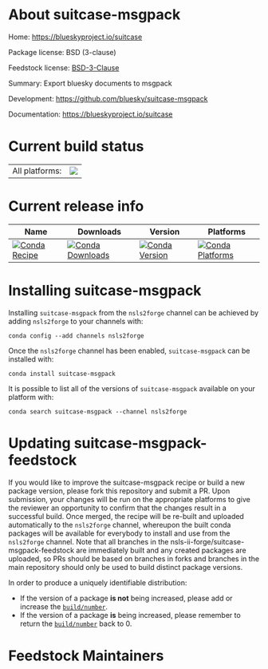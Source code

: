 About suitcase-msgpack
======================

Home: https://blueskyproject.io/suitcase

Package license: BSD (3-clause)

Feedstock license: [BSD-3-Clause](https://github.com/nsls-ii-forge/suitcase-msgpack-feedstock/blob/master/LICENSE.txt)

Summary: Export bluesky documents to msgpack

Development: https://github.com/bluesky/suitcase-msgpack

Documentation: https://blueskyproject.io/suitcase

Current build status
====================


<table><tr><td>All platforms:</td>
    <td>
      <a href="https://dev.azure.com/nsls2forge/nsls2forge/_build/latest?definitionId=84&branchName=master">
        <img src="https://dev.azure.com/nsls2forge/nsls2forge/_apis/build/status/suitcase-msgpack-feedstock?branchName=master">
      </a>
    </td>
  </tr>
</table>

Current release info
====================

| Name | Downloads | Version | Platforms |
| --- | --- | --- | --- |
| [![Conda Recipe](https://img.shields.io/badge/recipe-suitcase--msgpack-green.svg)](https://anaconda.org/nsls2forge/suitcase-msgpack) | [![Conda Downloads](https://img.shields.io/conda/dn/nsls2forge/suitcase-msgpack.svg)](https://anaconda.org/nsls2forge/suitcase-msgpack) | [![Conda Version](https://img.shields.io/conda/vn/nsls2forge/suitcase-msgpack.svg)](https://anaconda.org/nsls2forge/suitcase-msgpack) | [![Conda Platforms](https://img.shields.io/conda/pn/nsls2forge/suitcase-msgpack.svg)](https://anaconda.org/nsls2forge/suitcase-msgpack) |

Installing suitcase-msgpack
===========================

Installing `suitcase-msgpack` from the `nsls2forge` channel can be achieved by adding `nsls2forge` to your channels with:

```
conda config --add channels nsls2forge
```

Once the `nsls2forge` channel has been enabled, `suitcase-msgpack` can be installed with:

```
conda install suitcase-msgpack
```

It is possible to list all of the versions of `suitcase-msgpack` available on your platform with:

```
conda search suitcase-msgpack --channel nsls2forge
```




Updating suitcase-msgpack-feedstock
===================================

If you would like to improve the suitcase-msgpack recipe or build a new
package version, please fork this repository and submit a PR. Upon submission,
your changes will be run on the appropriate platforms to give the reviewer an
opportunity to confirm that the changes result in a successful build. Once
merged, the recipe will be re-built and uploaded automatically to the
`nsls2forge` channel, whereupon the built conda packages will be available for
everybody to install and use from the `nsls2forge` channel.
Note that all branches in the nsls-ii-forge/suitcase-msgpack-feedstock are
immediately built and any created packages are uploaded, so PRs should be based
on branches in forks and branches in the main repository should only be used to
build distinct package versions.

In order to produce a uniquely identifiable distribution:
 * If the version of a package **is not** being increased, please add or increase
   the [``build/number``](https://docs.conda.io/projects/conda-build/en/latest/resources/define-metadata.html#build-number-and-string).
 * If the version of a package **is** being increased, please remember to return
   the [``build/number``](https://docs.conda.io/projects/conda-build/en/latest/resources/define-metadata.html#build-number-and-string)
   back to 0.

Feedstock Maintainers
=====================



